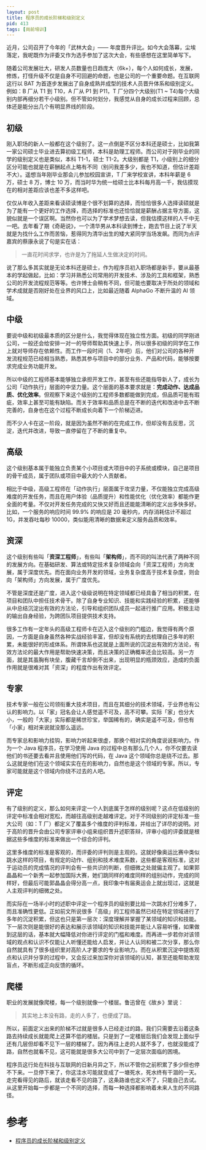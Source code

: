```yaml
---
layout: post
title: 程序员的成长阶梯和级别定义
pid: 413
tags: [岗前培训]
---
```


近月，公司召开了今年的「武林大会」—— 年度晋升评比。如今大会落幕，尘埃落定，我呢既作为评委又作为选手参加了这次大会，有些感想在这里简单写下。

随着公司发展壮大，研发人员数量也日趋庞大（6k+），每个人如何成长，发展，修炼，打怪升级不仅是自身不可回避的命题，也是公司的一个重要命题。在互联网这行以 BAT 为首逐步发展出了自身成熟并成型的技术人员晋升体系和级别定义。例如：B 厂从 T1 到 T10，A 厂从 P1 到 P11，T 厂分四个大级别(T1 ~ T4)每个大级别内部再细分若干小级别。但不管如何划分，我感觉从自身的成长过程来回顾，总体还是能分出几个有明显界线的阶段。

## 初级

刚入职场的新人一般都在这个级别了。这一点倒是不区分本科还是硕士，比如我第一家公司硕士毕业进去算初级工程师，本科是助理工程师。而公司对于刚毕业的同学的级别定义也是类似，本科 T1-1，硕士 T1-2。大级别都是 T1，小级别上的细分区分可能也就是在薪酬起点上略有不同（别问我差多少，我也不知道，但估计差距不大）。遥想当年刚毕业那会儿参加校园宣讲，T 厂来学校宣讲，本科年薪是 6万，硕士 8 万，博士 10 万，而当时华为统一给硕士比本科每月高一千，我估摸现在的相对差距应该也差不多这样吧。

仅仅从年收入差距来看读硕读博是个很不划算的选择，而恰恰很多人选择读硕就是为了能有一个更好的工作选择，而选择的标准也还恰恰就是薪酬占据主导方面，这貌似就是一个误区啊。当然你也可以为了学术梦想去读，但我估摸这样的人千中无一吧。去年看了期《奇葩说》，一个清华男从本科读到博士，跑去节目上说了半天就是为找什么工作而苦恼，惹得同为清华出生的矮大紧同学当场发飙。而同为点评嘉宾的蔡康永说了句是实在话：

> 一直花时间求学，也许是为了拖延人生做决定的时间。

说了那么多其实就是无论本科还是硕士，作为程序员初入职场都是新手，要从最基本的学起做起，比如：学习并熟悉公司常用的开发技术、涉及的工具和框架，熟悉公司的开发流程规范等等。也许博士会稍有不同，但可能也要取决于所处的领域和学术成就是否刚好处在业界的风口上，比如最近随着 AlphaGo 不断升温的 AI 领域。

## 中级

要说中级和初级最本质的区分是什么，我觉得体现在独立性方面。初级的同学刚进公司，一般还会给安排一对一的导师帮助其快速上手，所以很多初级的同学在工作上就对导师存在依赖性。而工作一段时间（1、2年吧）后，他们对公司的各种开发流程规范已经相当熟悉，熟悉其参与项目中的部分业务、产品和代码，能够按要求完成业务功能开发。

所以中级的工程师基本能够独立承担开发工作，甚至有些还能指导新人了，成长为公司「动作执行」层面的中坚力量。这个层面的基本要求就是：**完成动作、达成品质、优化效率**。但观察下来这个级别的工程师多数都能做到完成，但品质可能有瑕疵，效率上甚至可能有缺陷。而关于效率和品质总是在不断的迭代和改进中去不断完善的，自身也在这个过程不断成长向着下一个阶梯迈进。

而不少人卡在这一阶段，就是因为虽然不断的在完成工作，但却没有去反思，沉淀，迭代并改进，导致一直停留在了不断的重复中。

## 高级

这个级别基本属于能独立负责某个小项目或大项目中的子系统或模块，自己是项目的骨干成员，属于团队或项目中最大的个人贡献者。

相比于中级，高级工程师在「动作执行」层面属于攻坚力量，不仅能独立完成高级难度的开发任务，而且在用户体验（品质提升）和性能优化（优化效率）都能作更全面的考量。不仅对开发任务完成的又快又好而且还能能清晰的定义出多快多好。比如，一个服务的响应时间 99.9% 的响应是 20 毫秒内，内存消耗估计不超过 1G，并发吞吐每秒 10000，类似能用清晰的数据来定义服务品质和效率。

## 资深

这个级别有些叫「**资深工程师**」，有些叫「**架构师**」，而不同的叫法代表了两种不同的发展方向。在基础研发、算法或特定技术复杂领域会向「资深工程师」方向发展，属于深度优先。而在面向业务开发的领域，业务复杂度高于技术复杂度，则会向「架构师」方向发展，属于广度优先。

不管是深度还是广度，进入这个级级说明在特定领域都已经具备了相当的积累，在项目和团队中担任技术骨干。除了自身专业知识、技能和实践经验的积累，还能够从中总结沉淀出有效的方法论，引导和组织团队成员一起进行推广应用。积极主动的输出自身经验，为跨团队项目提供技术支持。

很多工作有一定年头的高级工程师卡在迈入这个级别的门槛边，我觉得有两个原因，一方面是自身虽然各种实战经验丰富，但却没有系统的去梳理自己多年的积累，未能很好的形成体系。所谓体系也这就是上面所说的沉淀出有效的方法论，有效方法论的最大作用是帮助快速决策，而且决策的正确概率还会比较高。另一方面，就是其虽胸有块垒，腹藏千言却倒不出来，出现明显的瓶颈效应，造成的负面作用就是很难对其「资深」的程度作出有效评定。

## 专家

技术专家一般在公司领衔重大技术项目，而且在其细分的技术领域，于业界也有公认的影响力。以「家」冠名会让人感觉遥不可及，高不可攀。实际「家」也分大小，一般的「大家」实际都是稀世珍宝，举国稀有的，确实是遥不可及，但也有「小家」相对来说就没那么遥远。

而专家总和影响力挂钩，影响力听起来很虚，那换个相对实的角度说说影响力。作为一个 Java 程序员，在学习使用 Java 的过程中总有那么几个人，你不仅要去读他们的书还要去看并且使用他们写的代码，在 Java 这个领域你总是绕不过去。那么这就是他们在这个领域实实在在的影响力，自然也是这个领域的专家。所以，专家可能就是这个领域内你绕不过去的人吧。

## 评定

有了级别的定义，那么如何来评定一个人到底属于怎样的级别呢？这点在低级别的评定中标准会相对宽松，而越往高级别走越难评定。对于不同级别的评定标准一些大公司（如：T 厂）都定义了覆盖多个维度的评判标准，并给出了详尽的说明。对于高阶的晋升会由公司专家评审小组来组织晋升述职答辩，评审小组的评委就是根据这些多维度的标准来做出一个综合的评判。

这里多维度的标准是客观的，而评委的评判则是主观的。这就好像奥运比赛中类似跳水这样的项目，有规定的动作、组别和技术难度系数，这些都是客观标准，这对于运动员的完成情况的评判会有一些共识的判断，但细微之处就偏主观了。如果郭晶晶和一个新秀一起参加国际大赛，她们跳同样的难度同样的组别动作，完成的同样好，但最后可能郭晶晶会得分高一点，我印象中有届奥运会上就出现过，这就是人主观评判的细微之处。

而实际在一场半小时的述职中评定一个程序员的级别要比给一次跳水打分难多了，而且准确性更低。正如前文所说很多「高级」的工程师虽然已经在特定领域进行了多年的沉淀积累，但这也只是第一层次：深度理解并掌握了某领域的知识和技能。下一层次则是能很好的表达和展示该领域的知识和技能并能让人容易听懂，如果做到这层的话，基本就大幅降低对你进行评定的门槛和难度。而再进一步若你对该领域的观点和认识不仅能让人听懂还能给人启发，并让人认同和被二次分享，那么你自然就具有了很多组织里对高阶人才要求的专业影响力。而在从积累沉淀中提炼观点和认识并分享的过程中，又会反过来加深你对该领域的认知，甚至还能帮助发现盲点，不断形成正向反馈的循环。

## 爬楼

职业的发展就像爬楼，每一个级别就像一个楼层。鲁迅曾在《故乡》里说：

> 其实地上本没有路，走的人多了，也便成了路。

所以，前面定义出来的阶梯不过就是很多人已经走过的路，我们只需要去沿着这条路去持续成长就能爬上还算不低的楼层。只是到了一定楼层后我们会发现上面似乎还有几层但却看不见下一层的楼梯了。因为再往上走的人就不多了，也就没能成了路，自然也就看不见，这可能就是很多大公司中到了一定层次面临的困境。

程序员这行处在科技与互联网的日新月异之下，所以不管你之前积累了多少但也停不下来。一旦停下来了，你这洼水可能就变成了一塘死水，死水终有干涸的一天。走完看得见的路后，就该走看不见的路了，这条路谁也定义不了，只能自己去试。从这里开始每一步都是一个不同的选择，而每一种选择都影响着未来人生的不同路径。

# 参考
+ [程序员的成长阶梯和级别定义](https://mp.weixin.qq.com/s?__biz=MzAxMTEyOTQ5OQ==&mid=2650610534&idx=1&sn=653dbd5b54b32f232dc86f973b30e983)